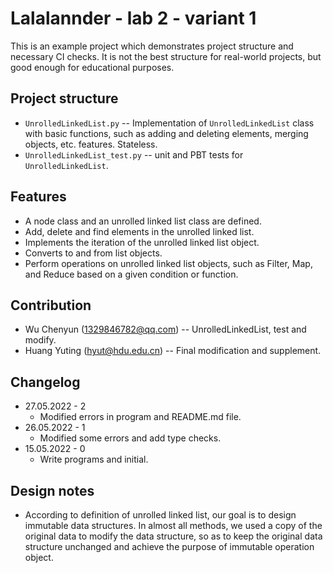 # Lalalannder - lab 2 - variant 1

This is an example project which demonstrates project structure and necessary
CI checks. It is not the best structure for real-world projects, but good
enough for educational purposes.

## Project structure

- `UnrolledLinkedList.py` -- Implementation of `UnrolledLinkedList` class
   with basic functions, such as adding and deleting elements,
   merging objects, etc. features. Stateless.
- `UnrolledLinkedList_test.py` -- unit and PBT tests for `UnrolledLinkedList`.

## Features

- A node class and an unrolled linked list class are defined.
- Add, delete and find elements in the unrolled linked list.
- Implements the iteration of the unrolled linked list object.
- Converts to and from list objects.
- Perform operations on unrolled linked list objects, such as Filter, Map,
  and Reduce based on a given condition or function.

## Contribution

- Wu Chenyun (1329846782@qq.com) -- UnrolledLinkedList, test and modify.
- Huang Yuting (hyut@hdu.edu.cn) -- Final modification and supplement.

## Changelog

- 27.05.2022 - 2
  - Modified errors in program and README.md file.
- 26.05.2022 - 1
  - Modified some errors and add type checks.
- 15.05.2022 - 0
  - Write programs and initial.

## Design notes

- According to definition of unrolled linked list, our goal is to design
  immutable data structures. In almost all methods, we used a copy of the
  original data to modify the data structure, so as to keep the original
  data structure unchanged and achieve the purpose of immutable operation object.
